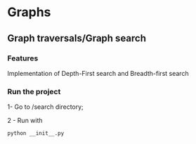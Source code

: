 # Graphs

## Graph traversals/Graph search

### Features

Implementation of Depth-First search and Breadth-first search 

### Run the project 
1- Go to /search directory; 

2 - Run with

` python __init__.py `
